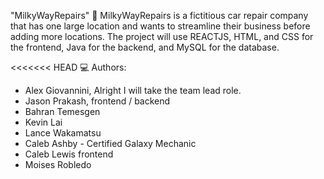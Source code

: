 "MilkyWayRepairs" 🚀
MilkyWayRepairs is a fictitious car repair company that has one large location and wants to streamline their business before adding more locations.
The project will use REACTJS, HTML, and CSS for the frontend, Java for the backend, and MySQL for the database.

<<<<<<< HEAD
💻  Authors: 
- Alex Giovannini, Alright I will take the team lead role.
- Jason Prakash, frontend / backend
- Bahran Temesgen
- Kevin Lai
- Lance Wakamatsu
- Caleb Ashby - Certified Galaxy Mechanic
- Caleb Lewis frontend
- Moises Robledo

